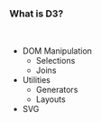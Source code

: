 ### What is D3?
&nbsp;

* DOM Manipulation
  * Selections
  * Joins
* Utilities
  * Generators
  * Layouts
* SVG
